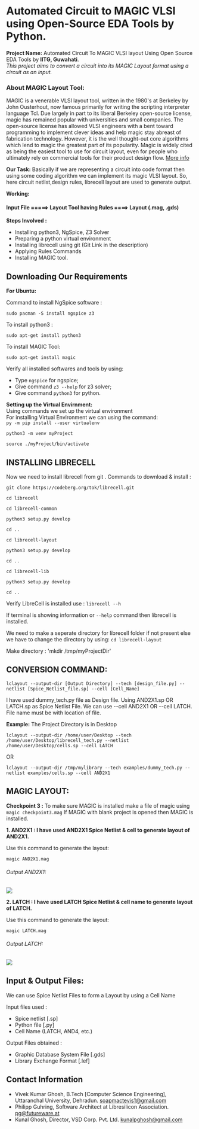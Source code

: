 # Automated Circuit to MAGIC VLSI using Open-Source EDA Tools by Python.

__Project Name:__ Automated Circuit To MAGIC VLSI layout Using Open Source EDA Tools by __IITG, Guwahati__.<br>
<i>This project aims to convert a circuit into its MAGIC Layout format using a circuit as an input. </i>

<h3>About MAGIC Layout Tool: </h3>
<p>MAGIC is a venerable VLSI layout tool, written in the 1980's at Berkeley by John Ousterhout, now famous primarily for writing the scripting interpreter language Tcl. Due largely in part to its liberal Berkeley open-source license, magic has remained popular with universities and small companies. The open-source license has allowed VLSI engineers with a bent toward programming to implement clever ideas and help magic stay abreast of fabrication technology. However, it is the well thought-out core algorithms which lend to magic the greatest part of its popularity. Magic is widely cited as being the easiest tool to use for circuit layout, even for people who ultimately rely on commercial tools for their product design flow. <a href="http://opencircuitdesign.com/magic/">More info</a></p>

__Our Task:__
Basically if we are representing a circuit into code format then using some coding algorithm we can implement its magic VLSI layout.
So, here circuit netlist,design rules, librecell layout are used to generate output.


__Working:__

<h4>
Input File  =====>  Layout Tool having Rules  ====>  Layout (.mag, .gds)
</h4>


__Steps Involved :__

- Installing python3, NgSpice, Z3 Solver
- Preparing a python virtual environment
- Installing librecell using git (Git Link in the description)
- Applying Rules Commands 
- Installing MAGIC tool.


## Downloading Our Requirements 

__For Ubuntu:__

Command to install NgSpice software : 
```
sudo pacman -S install ngspice z3
```

To install python3 : 
```
sudo apt-get install python3
```

To install MAGIC Tool:

```
sudo apt-get install magic
```

Verify all installed softwares and tools by using:

- Type `ngspice` for ngspice; 
- Give command `z3 --help` for z3 solver;
- Give command `python3` for python.


__Setting up the Virtual Envirnment:__<br>
Using commands we set up the virtual environment<br>
For installing Virtual Environment we can using the command:<br>
`py -m pip install --user virtualenv`

```
python3 -m venv myProject

source ./myProject/bin/activate
```

## INSTALLING LIBRECELL

Now we need to install librecell from git .
Commands to download & install :

```
git clone https://codeberg.org/tok/librecell.git

cd librecell
```

```
cd librecell-common

python3 setup.py develop

cd ..
```

```
cd librecell-layout

python3 setup.py develop

cd ..
```

```
cd librecell-lib

python3 setup.py develop

cd ..
```

Verify LibreCell is installed use :
`librecell --h`

If terminal is showing information or `--help` command then librecell is installed.

We need to make a seperate directory for librecell folder if not present else we have to change the directory by using:
 `cd librecell-layout`
 
 
 Make directory :
 'mkdir /tmp/myProjectDir'
 
 ## CONVERSION COMMAND:
 
 ```
 lclayout --output-dir [Output Directory] --tech [design_file.py] --netlist [Spice_Netlist_file.sp] --cell [Cell_Name]
 ````
 
 I have used dummy_tech.py file as Design file. Using AND2X1.sp OR LATCH.sp as Spice Netlist File. We can use --cell AND2X1  OR   --cell LATCH.
 File name must be with location of file.<br>
 
 __Example:__ The Project Directory is in Desktop
 ```
 lclayout --output-dir /home/user/Desktop --tech /home/user/Desktop/librecell_tech.py --netlist /home/user/Desktop/cells.sp --cell LATCH
 ```
 OR 
 
 ```
 lclayout --output-dir /tmp/mylibrary --tech examples/dummy_tech.py --netlist examples/cells.sp --cell AND2X1
 ```
 
 ## MAGIC LAYOUT:  
 
 __Checkpoint 3 :__ To make sure MAGIC is installed make a file of magic using `magic checkpoint3.mag`
 If MAGIC with blank project is opened then MAGIC is installed.
 
 __1. AND2X1 : I have used AND2X1 Spice Netlist & cell to generate layout of AND2X1.__
 
 Use this command to generate the layout:
 
 ```
 magic AND2X1.mag
 ```
 
 <h6>Output AND2X1:</h6>
 
 <img src ="https://github.com/itsvivekghosh/automated-circuit-to-MAGIC-vlsi-using-eda-tool/blob/master/Images/Output_AND2X1_SS.png">
 
 __2. LATCH : I have used LATCH Spice Netlist & cell name to generate layout of LATCH.__
 
 Use this command to generate the layout:
 ```
 magic LATCH.mag
 ```
 
 <h6>Output LATCH:</h6>
 
 <img src ="https://github.com/itsvivekghosh/automated-circuit-to-MAGIC-vlsi-using-eda-tool/blob/master/Images/LATCH.png">
 
 ## Input & Output Files:
 We can use Spice Netlist Files to form a Layout by using a Cell Name<br>
 
 Input files used :   
 - Spice netlist [.sp]
 - Python file [.py]
 - Cell Name (LATCH, AND4, etc.)
                      
 Output Files obtained :  
 - Graphic Database System File [.gds]
 - Library Exchange Format [.lef]
 
 ## Contact Information 
 
 - Vivek Kumar Ghosh, B.Tech [Computer Science Engineering], Uttaranchal University, Dehradun. soapmactevis1@gmail.com
 - Philipp Guhring, Software Architect at Libresilicon Association. pg@futureware.at
 - Kunal Ghosh, Director, VSD Corp. Pvt. Ltd. kunalpghosh@gmail.com
